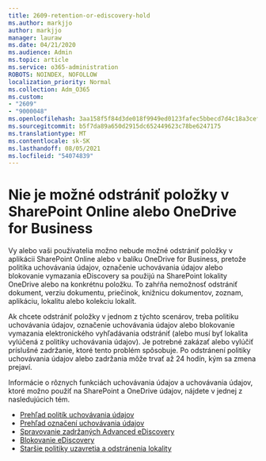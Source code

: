 ```yaml
---
title: 2609-retention-or-ediscovery-hold
ms.author: markjjo
author: markjjo
manager: lauraw
ms.date: 04/21/2020
ms.audience: Admin
ms.topic: article
ms.service: o365-administration
ROBOTS: NOINDEX, NOFOLLOW
localization_priority: Normal
ms.collection: Adm_O365
ms.custom:
- "2609"
- "9000048"
ms.openlocfilehash: 3aa158f5f84d3de018f9949ed0123fafec5bbecd7d4c18a3cef8af7fe738d78c
ms.sourcegitcommit: b5f7da89a650d2915dc652449623c78be6247175
ms.translationtype: MT
ms.contentlocale: sk-SK
ms.lasthandoff: 08/05/2021
ms.locfileid: "54074839"
---
```

# <a name="unable-to-delete-items-in-sharepoint-online-or-onedrive-for-business"></a>Nie je možné odstrániť položky v SharePoint Online alebo OneDrive for Business

Vy alebo vaši používatelia možno nebude možné odstrániť položky v aplikácii SharePoint Online alebo v balíku OneDrive for Business, pretože politika uchovávania údajov, označenie uchovávania údajov alebo blokovanie vymazania eDiscovery sa použijú na SharePoint lokality OneDrive alebo na konkrétnu položku. To zahŕňa nemožnosť odstrániť dokument, verziu dokumentu, priečinok, knižnicu dokumentov, zoznam, aplikáciu, lokalitu alebo kolekciu lokalít. 

Ak chcete odstrániť položky v jednom z týchto scenárov, treba politiku uchovávania údajov, označenie uchovávania údajov alebo blokovanie vymazania elektronického vyhľadávania odstrániť (alebo musí byť lokalita vylúčená z politiky uchovávania údajov). Je potrebné zakázať alebo vylúčiť príslušné zadržanie, ktoré tento problém spôsobuje. Po odstránení politiky uchovávania údajov alebo zadržania môže trvať až 24 hodín, kým sa zmena prejaví. 

Informácie o rôznych funkciách uchovávania údajov a uchovávania údajov, ktoré možno použiť na SharePoint a OneDrive údajov, nájdete v jednej z nasledujúcich tém.

- [Prehľad politík uchovávania údajov](https://docs.microsoft.com/microsoft-365/compliance/retention-policies)
- [Prehľad označení uchovávania údajov](https://docs.microsoft.com/microsoft-365/compliance/labels)
- [Spravovanie zadržaných Advanced eDiscovery](https://docs.microsoft.com/microsoft-365/compliance/managing-holds)
- [Blokovanie eDiscovery](https://docs.microsoft.com/microsoft-365/compliance/ediscovery-cases#step-4-place-content-locations-on-hold)
- [Staršie politiky uzavretia a odstránenia lokality](https://support.office.com/article/Use-policies-for-site-closure-and-deletion-A8280D82-27FD-48C5-9ADF-8A5431208BA5)